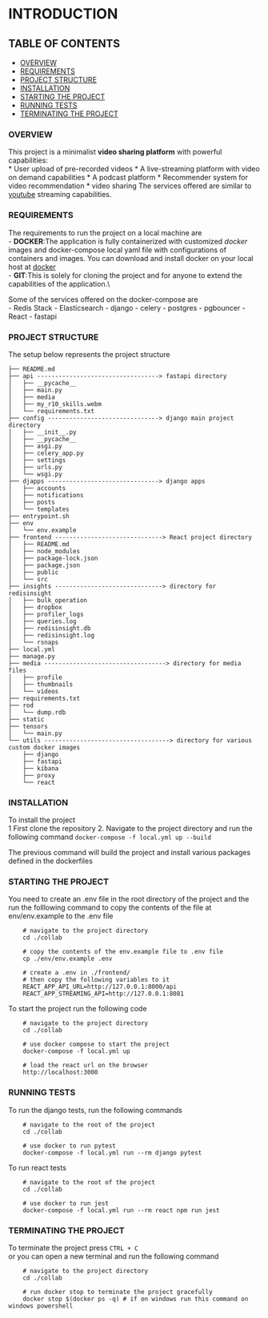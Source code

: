 # INTRODUCTION


## TABLE OF CONTENTS

- [OVERVIEW](#overview)
- [REQUIREMENTS](#requirements)
- [PROJECT STRUCTURE](#project-structure)
- [INSTALLATION](#installation)
- [STARTING THE PROJECT](#starting-the-project)
- [RUNNING TESTS](#running-tests)
- [TERMINATING THE PROJECT](#terminating-the-project)

### OVERVIEW
This project is a minimalist __video sharing platform__ with powerful capabilities:\
    * User upload of pre-recorded videos
    * A live-streaming platform with video on demand capabilities
    * A podcast platform
    * Recommender system for video recommendation
    * video sharing
The services offered are similar to [youtube](https://youtube.com) streaming capabilities.


### REQUIREMENTS
The requirements to run the project on a local machine are\
    - __DOCKER__:The application is fully containerized with customized *docker* images and docker-compose local yaml file
                 with configurations of containers and images. You can download and install docker on your local host at
                 [docker](https://www.docker.com/products/docker-desktop/)\
    - __GIT__:This is solely for cloning the project and for anyone to extend the capabilities of the application.\

Some of the services offered on the docker-compose are\
    - Redis Stack
    - Elasticsearch
    - django
    - celery
    - postgres
    - pgbouncer
    - React
    - fastapi


### PROJECT STRUCTURE
The setup below represents the project structure
```
├── README.md
├── api ----------------------------------> fastapi directory
│   ├── __pycache__
│   ├── main.py
│   ├── media
│   ├── my_r10_skills.webm
│   └── requirements.txt
├── config -------------------------------> django main project directory
│   ├── __init__.py
│   ├── __pycache__
│   ├── asgi.py
│   ├── celery_app.py
│   ├── settings
│   ├── urls.py
│   └── wsgi.py
├── djapps -------------------------------> django apps
│   ├── accounts
│   ├── notifications
│   ├── posts
│   └── templates
├── entrypoint.sh
├── env
│   └── env.example
├── frontend ------------------------------> React project directory
│   ├── README.md
│   ├── node_modules
│   ├── package-lock.json
│   ├── package.json
│   ├── public
│   └── src
├── insights ------------------------------> directory for redisinsight
│   ├── bulk_operation
│   ├── dropbox
│   ├── profiler_logs
│   ├── queries.log
│   ├── redisinsight.db
│   ├── redisinsight.log
│   └── rsnaps
├── local.yml
├── manage.py
├── media ----------------------------------> directory for media files
│   ├── profile
│   ├── thumbnails
│   └── videos
├── requirements.txt
├── rod
│   └── dump.rdb
├── static
├── tensors
│   └── main.py
└── utils -----------------------------------> directory for various custom docker images
    ├── django
    ├── fastapi
    ├── kibana
    ├── proxy
    └── react
```

### INSTALLATION
To install the project\
    1 First clone the repository
    2. Navigate to the project directory and run the  following command
        ```
        docker-compose -f local.yml up --build
        ```

The previous command will build the project and install various packages defined in the dockerfiles


### STARTING THE PROJECT
You need to create an .env file in the root directory of the project and the run the folllowing command to copy the contents of the file at env/env.example to the .env file
```
    # navigate to the project directory
    cd ./collab

    # copy the contents of the env.example file to .env file
    cp ./env/env.example .env

    # create a .env in ./frontend/
    # then copy the following variables to it
    REACT_APP_API_URL=http://127.0.0.1:8000/api
    REACT_APP_STREAMING_API=http://127.0.0.1:8081
```

To start the project run the following code
```
    # navigate to the project directory
    cd ./collab

    # use docker compose to start the project
    docker-compose -f local.yml up

    # load the react url on the browser
    http://localhost:3000

```

### RUNNING TESTS
To run the django tests, run the following commands
```
    # navigate to the root of the project
    cd ./collab

    # use docker to run pytest
    docker-compose -f local.yml run --rm django pytest
```
To run react tests
```
    # navigate to the root of the project
    cd ./collab

    # use docker to run jest
    docker-compose -f local.yml run --rm react npm run jest
```

### TERMINATING THE PROJECT
To terminate the project press `CTRL + C`\
or you can open a new terminal and run the following command
```
    # navigate to the project directory
    cd ./collab

    # run docker stop to terminate the project gracefully
    docker stop $(docker ps -q) # if on windows run this command on windows powershell
```

